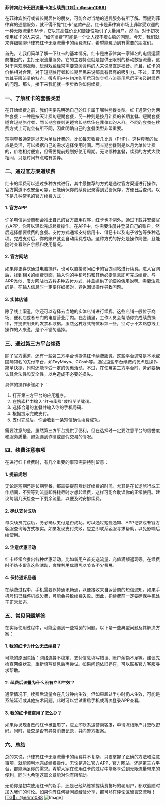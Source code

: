 **菲律宾红卡无限流量卡怎么续费[[TG💪+ @esim1088](https://t.me/s/esim1088)]**

在菲律宾旅行或者长期居住的朋友，可能会对当地的通信服务有所了解。而提到菲律宾的通信服务，就不得不提“红卡”这款产品。红卡是菲律宾市场上非常受欢迎的一种无限流量SIM卡，它以其高性价比和便捷性吸引了大量用户。然而，对于初次使用红卡的人来说，“如何续费”可能是一个让人摸不着头脑的问题。今天，我们就来详细聊聊菲律宾红卡无限流量卡的续费流程，希望能帮助到有需要的朋友们。

首先，让我们简单了解一下红卡的基本情况。红卡是由菲律宾一家知名的电信运营商推出的，主打无限流量服务。它的主要特点就是提供无限制的移动数据流量，这对于喜欢刷视频、玩游戏或经常需要查阅资料的人来说简直是福音。而且，红卡的价格相对合理，对于短期旅行者和长期居民来说都具有很高的吸引力。不过，正因为其无限流量的特点，很多用户在初次购买后可能会担心流量用尽后无法及时续费的问题。那么，接下来我们就一步步教你如何续费。

### **一、了解红卡的套餐类型**

在开始续费之前，我们需要先明确自己的红卡属于哪种套餐类型。红卡通常分为两种套餐：一种是按天计费的短期套餐，另一种则是按月计费的长期套餐。短期套餐适合短期旅行者，而长期套餐则更适合长期居住在菲律宾的人群。不同的套餐在续费方式上可能会有所不同，因此明确自己的套餐类型非常重要。

短期套餐通常是以天为单位计费的，比如每天收费几比索（PHP）。这种套餐的优点是灵活，可以根据自己的需求选择使用时间。而长期套餐则是以月为单位计费的，价格相对便宜，但需要提前规划好使用周期。无论哪种套餐，续费的方式大致相同，只是时间节点略有差异。

### **二、通过官方渠道续费**

红卡的续费可以通过多种方式进行，其中最推荐的方式是通过官方渠道进行操作。官方渠道不仅安全可靠，还能确保你的续费记录得到妥善保存，方便日后查询。以下是几种常见的官方续费方式：

#### **1. 官方APP**
许多电信运营商都会推出自己的官方应用程序，红卡也不例外。通过下载并安装官方APP，你可以轻松完成续费操作。在APP中，你需要注册并登录自己的账户，然后选择想要续费的套餐。支付方式通常支持信用卡、借记卡以及电子钱包等多种选项。完成支付后，你的账户就会自动续费成功。这种方式的好处是操作简便，且能随时查看账户余额和使用情况。

#### **2. 官方网站**
如果你更喜欢通过电脑操作，也可以直接访问红卡的官方网站进行续费。进入官网后，找到相关的续费页面，输入你的手机号码和其他必要信息即可完成续费。与APP类似，官方网站也支持多种支付方式，并且提供了详细的使用说明。需要注意的是，在输入信息时一定要仔细核对，避免因误操作导致问题。

#### **3. 实体店铺**
除了线上渠道，你还可以选择去当地的实体店铺进行续费。这些店铺一般位于商场、便利店或者专门的电信营业厅内。在店铺里，工作人员会帮助你完成续费操作，并提供相关的发票和收据。虽然这种方式稍微麻烦一些，但对于不太熟悉线上操作的人来说，是个不错的选择。

### **三、通过第三方平台续费**

除了官方渠道，还有一些第三方平台也提供红卡续费服务。这些平台通常是本地或国际知名的支付平台，如PayMaya、GCash等。通过这些平台续费的优点是操作简单快捷，同时还能享受一定的优惠活动。不过，在使用第三方平台时，务必要确认其合法性和安全性，以免造成不必要的损失。

具体的操作步骤如下：
1. 打开第三方平台的应用程序。
2. 在搜索栏中输入“红卡续费”或相关关键词。
3. 选择合适的套餐并输入你的手机号码。
4. 根据提示完成支付。
5. 支付完成后，你会收到一条短信确认续费成功。

需要注意的是，虽然第三方平台提供了便利，但在选择时一定要注意平台的信誉度和服务质量，避免遇到诈骗或虚假交易的情况。

### **四、续费注意事项**

在进行红卡续费时，有几个重要的事项需要特别留意：

#### **1. 提前规划**
无论是短期还是长期套餐，都需要提前规划好续费的时间。尤其是在长途旅行或工作期间，不要等到流量即将耗尽时才想起续费，这样可能会耽误你的正常使用。建议每隔几天检查一下剩余流量，以便及时安排续费。

#### **2. 确认支付成功**
每次续费完成后，务必确认支付是否成功。可以通过短信通知、APP记录或者官方客服查询等方式核实。如果发现支付失败，应立即联系客服寻求帮助，以免影响后续使用。

#### **3. 注意优惠活动**
红卡经常会推出各种优惠活动，比如新用户首充送流量、充值满额返现等。在续费时不妨多留意这些活动，合理利用优惠可以节省不少费用。

#### **4. 保持通讯畅通**
在续费过程中，手机需要保持通讯畅通，以便接收来自运营商的短信通知。如果手机号码已经停机或欠费，可能会导致续费失败。因此，在续费前一定要确保手机处于正常状态。

### **五、常见问题解答**

在实际使用过程中，可能会遇到一些常见的问题。以下是一些典型问题及其解决方案：

#### **1. 我的红卡为什么无法续费？**
可能的原因包括：网络连接不稳定、支付信息填写错误、账户余额不足等。建议先检查网络状况，重新填写信息后再尝试。如果问题依旧存在，可以联系官方客服寻求帮助。

#### **2. 续费后流量为什么没有立即生效？**
通常情况下，续费后流量会在几分钟内生效。但如果超过半小时仍未生效，可能是系统延迟或其他技术问题。此时可以尝试重启手机或再次登录APP查看。

#### **3. 我的红卡被盗用了怎么办？**
如果你发现自己的红卡被盗用了，应立即联系运营商客服，申请冻结账户并更改密码。同时，检查是否有异常消费记录，并向警方报案。

### **六、总结**

总的来说，菲律宾红卡无限流量卡的续费并不复杂，只要掌握了正确的方法和注意事项，就能顺利地完成续费操作。无论是通过官方APP、官方网站，还是第三方平台，都能满足你的需求。希望大家在使用红卡的过程中能够享受到无限流量带来的便利，同时也希望这篇文章能对你有所帮助。

无论你是初次使用红卡的新手，还是已经熟练掌握续费技巧的老用户，都欢迎随时加入我们的讨论。如果你有任何疑问或经验分享，都可以在评论区留言交流哦！[[TG💪+ @esim1088](https://t.me/s/esim1088) ![Image](https://i.postimg.cc/4NQfJmqS/Snipaste-2025-05-13-00-14-12.png)]